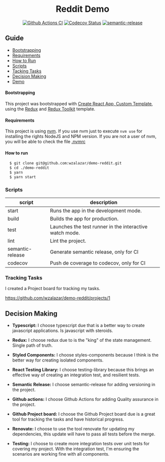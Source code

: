 <h1 align="center">
    Reddit Demo
</h1>

<p align="center">
    <a href="https://github.com/wzalazar/demo-reddit/actions"><img alt="Github Actions CI" src="https://github.com/wzalazar/demo-reddit/workflows/Test/badge.svg"></a>
    <a href="https://codecov.io/gh/wzalazar/demo-reddit"><img alt="Codecov Status" src="https://codecov.io/gh/wzalazar/demo-reddit/branch/master/graph/badge.svg"></a>
    <a href="#badge">
      <img alt="semantic-release" src="https://img.shields.io/badge/%20%20%F0%9F%93%A6%F0%9F%9A%80-semantic--release-e10079.svg">
    </a>
</p>


## Guide

- [Bootstrapping](#bootstrapping)
- [Requirements](#requirements)
- [How to Run](#how-to-run)
- [Scripts](#scripts)
- [Tacking Tasks](#tracking-tasks)
- [Decision Making](#decision-making)
- [Demo](https://demo-reddit.netlify.app/)

#### Bootstrapping

This project was bootstrapped with [Create React App, Custom Template](https://github.com/wzalazar/cra-template-super-redux-typescript), using the [Redux](https://redux.js.org/) and [Redux Toolkit](https://redux-toolkit.js.org/) template.


#### Requirements

This project is using [nvm](https://github.com/nvm-sh/nvm). If you use nvm just to execute `nvm use` for installing the rights NodeJS and NPM version.
If you are not a user of nvm, you will be able to check the file [.nvmrc](https://github.com/wzalazar/demo-reddit/blob/master/.nvmrc)

#### How to run

```bash
  $ git clone git@github.com:wzalazar/demo-reddit.git
  $ cd ./demo-reddit
  $ yarn
  $ yarn start
```

### Scripts

| script            |  description                                            | 
|-------------------|---------------------------------------------------------|
|  start            | Runs the app in the development mode.                   | 
|  build            | Builds the app for production.                          |  
|  test             | Launches the test runner in the interactive watch mode. |  
|  lint             | Lint the project.                                       |  
|  semantic-release | Generate semantic release, only for CI                  |  
|  codecov          | Push de coverage to codecov, only for CI                |  


### Tracking Tasks

I created a Project board for tracking my tasks. 

https://github.com/wzalazar/demo-reddit/projects/1


## Decision Making

- **Typescript:**
I choose typescript due that is a better way to create javascript applications. Is javascript with steroids.

- **Redux:**
I choose redux due to is the "king" of the state management. Single path of truth.

- **Styled Components:**
I choose styles-components because I think is the better way for creating isolated components.

- **React Testing Library:**
I choose testing-library because this brings an effective way of creating an integration test, and resilient tests.

- **Semantic Release:**
I choose semantic-release for adding versioning in the project.

- **Github actions:**
I choose Github Actions for adding Quality assurance in the project.

- **Github Project board:**
I choose the Github Project board due is a great tool for tracking the tasks and have historical progress.

- **Renovate:**
I choose to use the tool renovate for updating my dependencies, this update will have to pass all tests before the merge.

- **Testing:**
I choose to create more integration tests over unit tests for covering my project. With the integration test, I'm ensuring the scenarios are working fine with all components.